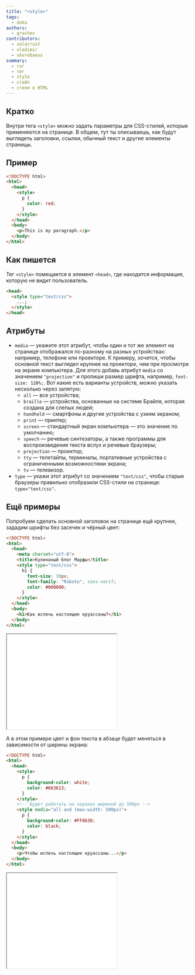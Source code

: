 ```yaml
---
title: "<style>"
tags:
  - doka
authors:
  - grachev
contributors:
  - solarrust
  - vladimir
  - skorobaeus
summary:
  - тэг
  - тег
  - style
  - стайл
  - стили в HTML
---
```


## Кратко

Внутри тега `<style>` можно задать параметры для CSS-стилей, которые применяются на странице. В общем, тут ты описываешь, как будут выглядеть заголовки, ссылки, обычный текст и другие элементы страницы.

## Пример

```html
<!DOCTYPE html>
<html>
  <head>
    <style>
      p {
        color: red;
      }
    </style>
  </head>
  <body>
    <p>This is my paragraph.</p>
  </body>
</html>
```

## Как пишется

Тег `<style>` помещается в элемент `<head>`, где находится информация, которую не видит пользователь.

```html
<head>
  <style type="text/css">
    ...;
  </style>
</head>
```

## Атрибуты

- `media` — укажите этот атрибут, чтобы один и тот же элемент на странице отображался по-разному на разных устройствах: например, телефоне или проекторе. К примеру, хочется, чтобы основной текст выглядел крупнее на проекторе, чем при просмотре на экране компьютера. Для этого добавь атрибут `media` со значением `"projection"` и пропиши размер шрифта, например, `font-size: 120%;`. Вот какие есть варианты устройств, можно указать несколько через запятую:
  - `all` — все устройства;
  - `braille` — устройства, основанные на системе Брайля, которая создана для слепых людей;
  - `handheld` — смартфоны и другие устройства с узким экраном;
  - `print` — принтер;
  - `screen` — стандартный экран компьютера — это значение по умолчанию;
  - `speech` — речевые синтезаторы, а также программы для воспроизведения текста вслух и речевые браузеры;
  - `projection` — проектор;
  - `tty` — телетайпы, терминалы, портативные устройства с ограниченными возможностями экрана;
  - `tv` — телевизор.
- `type` — укажи этот атрибут со значением `"text/css"`, чтобы старые браузеры правильно отобразили CSS-стили на странице: `type="text/css"`.

## Ещё примеры

Попробуем сделать основной заголовок на странице ещё крупнее, зададим шрифты без засечек и чёрный цвет:

```html
<!DOCTYPE html>
<html>
  <head>
    <meta charset="utf-8">
    <title>Кулинаный блог Марфы</title>
    <style type="text/css">
      h1 {
        font-size: 30px;
        font-family: "Roboto", sans-serif;
        color: #000000;
      }
    </style>
  </head>
  <body>
    <h1>Как испечь настоящие круассаны?</h1>
  </body>
</html>
```

<iframe title="Стилизация заголовка" src="demos/header.html" height="260"></iframe>

А в этом примере цвет и фон текста в абзаце будет меняться в зависимости от ширины экрана:

```html
<!DOCTYPE html>
<html>
  <head>
    <style>
      p {
        background-color: white;
        color: #663613;
      }
    </style>
    <!-- Будет работать на экранах шириной до 500px -->
    <style media="all and (max-width: 500px)">
      p {
        background-color: #FF8630;
        color: black;
      }
    </style>
  </head>
  <body>
    <p>Чтобы испечь настоящие круассаны...</p>
  </body>
</html>
```

<iframe title="Стилизация параграфа" src="demos/p.html" height="260"></iframe>
